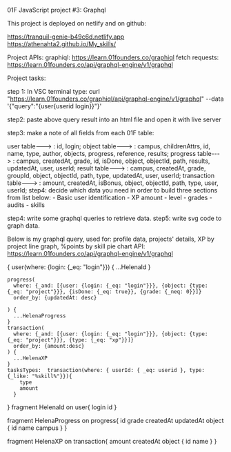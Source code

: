 01F JavaScript project #3: Graphql

  
This project is deployed on netlify and on github: 

https://tranquil-genie-b49c6d.netlify.app
https://athenahta2.github.io/My_skills/  

Project APIs:
graphiql: https://learn.01founders.co/graphiql
fetch requests: https://learn.01founders.co/api/graphql-engine/v1/graphql


Project tasks:

step 1: 
In VSC terminal type: curl "https://learn.01founders.co/graphiql/api/graphql-engine/v1/graphql" --data '{"query":"{user{userid login}}"}'

step2: paste above query result into an html file and open it with live server

step3: make a note of all fields from each 01F table:

user table---> : id, login;
object table---> : campus, childrenAttrs, id, name, type, author, objects, progress, reference, results;
progress table---> : campus, createdAt, grade, id, isDone, object, objectId, path, results, updatedAt, user, userId;
result table---> : campus, createdAt, grade, groupId, object, objectId, path, type, updatedAt, user, userId;
transaction table---> : amount, createdAt, isBonus, object, objectId, path, type, user, userId;
step4: decide which data you need in order to build three sections from list below:
    - Basic user identification
    - XP amount
    - level
    - grades
    - audits
    - skills

step4: write some graphql queries to retrieve data.
step5: write svg code to graph data.


Below is my graphql query, used for: profile data, projects' details, XP by project line graph, %points by skill pie chart
API: https://learn.01founders.co/api/graphql-engine/v1/graphql

{
    user(where: {login: {_eq: "login"}}) {
			...HelenaId
    }
  
 
    progress(
      where: {_and: [{user: {login: {_eq: "login"}}}, {object: {type: {_eq: "project"}}}, {isDone: {_eq: true}}, {grade: {_neq: 0}}]}
      order_by: {updatedAt: desc}
      
    ) {
      ...HelenaProgress
    }
    transaction(
      where: {_and: [{user: {login: {_eq: "login"}}}, {object: {type: {_eq: "project"}}}, {type: {_eq: "xp"}}]}
      order_by: {amount:desc} 
    ) {
      ...HelenaXP
    }
    tasksTypes:  transaction(where: { userId: { _eq: userid }, type: {_like: "%skill%"}}){
        type
        amount
      }
}
 fragment HelenaId on user{
  login
  id
}

fragment HelenaProgress on progress{
    id
    grade
    createdAt
    updatedAt
    object {
    id
    name
    campus
    }
  }
  
  fragment HelenaXP on transaction{
    amount
    createdAt
    object {
          id
          name
        }
  }

